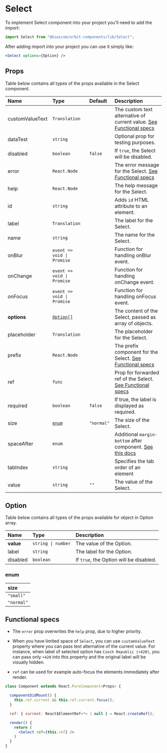# Select
To implement Select component into your project you'll need to add the import:
```jsx
import Select from "@kiwicom/orbit-components/lib/Select";
```
After adding import into your project you can use it simply like:
```jsx
<Select options={Option} />
```
## Props
Table below contains all types of the props available in the Select component.

| Name              | Type                              | Default    | Description                      |
| :---------------- | :-------------------------------- | :--------- | :------------------------------- |
| customValueText   | `Translation`                     |            | The custom text alternative of current value. [See Functional specs](#functional-specs)
| dataTest          | `string`                          |            | Optional prop for testing purposes.
| disabled          | `boolean`                         | `false`    | If `true`, the Select will be disabled.
| error             | `React.Node`                      |            | The error message for the Select. [See Functional specs](#functional-specs)
| help              | `React.Node`                      |            | The help message for the Select.
| id                | `string`                          |            | Adds `id` HTML attribute to an element.
| label             | `Translation`                     |            | The label for the Select.
| name              | `string`                          |            | The name for the Select.
| onBlur            | `event => void \| Promise`        |            | Function for handling onBlur event.
| onChange          | `event => void \| Promise`        |            | Function for handling onChange event.
| onFocus           | `event => void \| Promise`        |            | Function for handling onFocus event.
| **options**       | [`Option[]`](#option)             |            | The content of the Select, passed as array of objects.
| placeholder       | `Translation`                     |            | The placeholder for the Select. 
| prefix            | `React.Node`                      |            | The prefix component for the Select. [See Functional specs](#functional-specs)
| ref               | `func`                            |            | Prop for forwarded ref of the Select. [See Functional specs](#functional-specs)
| required          | `boolean`                         | `false`    | If true, the label is displayed as required.
| size              | [`enum`](#enum)                   | `"normal"` | The size of the Select.
| spaceAfter        | `enum`                            |            | Additional `margin-bottom` after component. [See this docs](https://github.com/kiwicom/orbit-components/tree/master/src/common/getSpacingToken)
| tabIndex          | `string`                          |            | Specifies the tab order of an element
| value             | `string`                          | `""`       | The value of the Select.

## Option
Table below contains all types of the props available for object in Option array.

| Name         | Type               | Description                      |
| :----------- | :----------------- | :------------------------------- |
| **value**    | `string \| number` | The value of the Option.
| label        | `string`           | The label for the Option.
| disabled     | `boolean`          | If `true`, the Option will be disabled.
  
### enum

| size       |
| :--------- |
| `"small"`  |
| `"normal"` |

## Functional specs
* The `error` prop overwrites the `help` prop, due to higher priority.

* When you have limited space of `Select`, you can use `customValueText` property where you can pass text alternative of the current value. For instance, when label of selected option has `Czech Republic (+420)`, you can pass only `+420` into this property and the original label will be visually hidden.

* `ref` can be used for example auto-focus the elements immediately after render.
```jsx
class Component extends React.PureComponent<Props> {

  componentDidMount() {
    this.ref.current && this.ref.current.focus();
  }

  ref: { current: React$ElementRef<*> | null } = React.createRef();

  render() {
    return (
      <Select ref={this.ref} />
    )
  }
}
```


